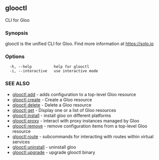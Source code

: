 ## glooctl

CLI for Gloo

### Synopsis

glooctl is the unified CLI for Gloo.
	Find more information at https://solo.io

### Options

```
  -h, --help          help for glooctl
  -i, --interactive   use interactive mode
```

### SEE ALSO

* [glooctl add](glooctl_add.md)	 - adds configuration to a top-level Gloo resource
* [glooctl create](glooctl_create.md)	 - Create a Gloo resource
* [glooctl delete](glooctl_delete.md)	 - Delete a Gloo resource
* [glooctl get](glooctl_get.md)	 - Display one or a list of Gloo resources
* [glooctl install](glooctl_install.md)	 - install gloo on different platforms
* [glooctl proxy](glooctl_proxy.md)	 - interact with proxy instances managed by Gloo
* [glooctl remove](glooctl_remove.md)	 - remove configuration items from a top-level Gloo resource
* [glooctl route](glooctl_route.md)	 - subcommands for interacting with routes within virtual services
* [glooctl uninstall](glooctl_uninstall.md)	 - uninstall gloo
* [glooctl upgrade](glooctl_upgrade.md)	 - upgrade glooctl binary

